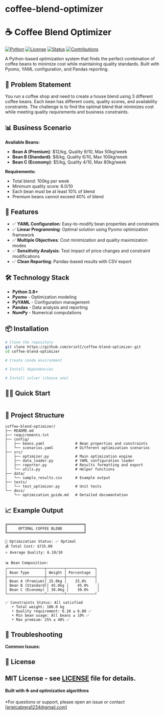 # coffee-blend-optimizer

# ☕ Coffee Blend Optimizer

[![Python](https://img.shields.io/badge/python-v3.8+-blue.svg)](https://www.python.org/)
[![License](https://img.shields.io/badge/license-MIT-green.svg)](LICENSE)
[![Status](https://img.shields.io/badge/status-active-success.svg)]()
[![Contributions](https://img.shields.io/badge/contributions-welcome-orange.svg)](CONTRIBUTING.md)

A Python-based optimization system that finds the perfect combination of coffee beans to minimize cost while maintaining quality standards. Built with Pyomo, YAML configuration, and Pandas reporting.

## 🎯 Problem Statement

You run a coffee shop and need to create a house blend using 3 different coffee beans. Each bean has different costs, quality scores, and availability constraints. The challenge is to find the optimal blend that minimizes cost while meeting quality requirements and business constraints.

## 📊 Business Scenario

**Available Beans:**
- **Bean A (Premium)**: $12/kg, Quality 9/10, Max 50kg/week
- **Bean B (Standard)**: $8/kg, Quality 6/10, Max 100kg/week  
- **Bean C (Economy)**: $5/kg, Quality 4/10, Max 80kg/week

**Requirements:**
- Total blend: 100kg per week
- Minimum quality score: 6.0/10
- Each bean must be at least 10% of blend
- Premium beans cannot exceed 40% of blend

## 🚀 Features

- ✅ **YAML Configuration**: Easy-to-modify bean properties and constraints
- ✅ **Linear Programming**: Optimal solution using Pyomo optimization framework
- ✅ **Multiple Objectives**: Cost minimization and quality maximization modes
- ✅ **Sensitivity Analysis**: Test impact of price changes and constraint modifications
- ✅ **Clean Reporting**: Pandas-based results with CSV export

## 🛠️ Technology Stack

- **Python 3.8+**
- **Pyomo** - Optimization modeling
- **PyYAML** - Configuration management
- **Pandas** - Data analysis and reporting
- **NumPy** - Numerical computations

## 📦 Installation

```bash
# Clone the repository
git clone https://github.com/erielC/coffee-blend-optimizer.git
cd coffee-blend-optimizer

# Create conda environment

# Install dependencies

# Install solver (choose one)
```

## 🏃‍♂️ Quick Start

```bash
```

## 📁 Project Structure

```
coffee-blend-optimizer/
├── README.md
├── requirements.txt
├── config/
│   ├── beans.yaml              # Bean properties and constraints
│   └── scenarios.yaml          # Different optimization scenarios
├── src/
│   ├── optimizer.py            # Main optimization engine
│   ├── data_loader.py          # YAML configuration loader
│   ├── reporter.py             # Results formatting and export
│   └── utils.py                # Helper functions
├── data/
│   └── sample_results.csv      # Example output
├── tests/
│   └── test_optimizer.py       # Unit tests
└── docs/
    └── optimization_guide.md   # Detailed documentation
```

## 📈 Example Output

```
╔═══════════════════════════════════╗
║     OPTIMAL COFFEE BLEND          ║
╚═══════════════════════════════════╝

🎯 Optimization Status: ✅ Optimal
💰 Total Cost: $735.00
⭐ Average Quality: 6.10/10

📊 Bean Composition:
┌─────────────────┬────────┬─────────────┐
│ Bean Type       │ Weight │ Percentage  │
├─────────────────┼────────┼─────────────┤
│ Bean A (Premium)│ 25.0kg │    25.0%    │
│ Bean B (Standard)│ 45.0kg │    45.0%    │
│ Bean C (Economy) │ 30.0kg │    30.0%    │
└─────────────────┴────────┴─────────────┘

✅ Constraints Status: All satisfied
   • Total weight: 100.0 kg
   • Quality requirement: 6.10 ≥ 6.00 ✅
   • Min bean usage: All beans ≥ 10% ✅
   • Max premium: 25% ≤ 40% ✅
```

## 🐛 Troubleshooting

**Common Issues:**

## 📄 License

MIT License - see [LICENSE](LICENSE) file for details.
---


**Built with ☕ and optimization algorithms**

*For questions or support, please open an issue or contact [erielcabrera1234@gmail.com]
